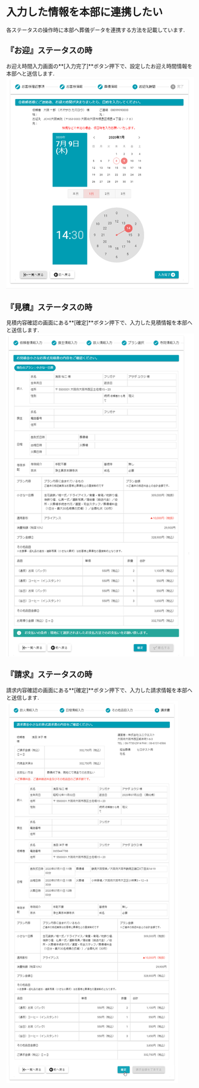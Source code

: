 # 入力した情報を本部に連携したい  

各ステータスの操作時に本部へ葬儀データを連携する方法を記載しています.

## 『お迎』ステータスの時  
お迎え時間入力画面の**[入力完了]**ボタン押下で、設定したお迎え時間情報を本部へと送信します.  
 ![お迎え](../asset/image/faq/push_data/omukae.png)
<br>

## 『見積』ステータスの時  
見積内容確認の画面にある**[確定]**ボタン押下で、入力した見積情報を本部へと送信します.  
 ![見積](../asset/image/faq/push_data/mitsumori.png)
<br>

## 『請求』ステータスの時  
請求内容確認の画面にある**[確定]**ボタン押下で、入力した請求情報を本部へと送信します.  
 ![請求](../asset/image/faq/push_data/seikyu.png)
<br>

